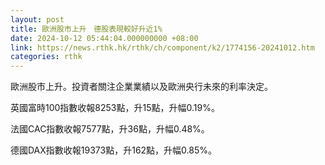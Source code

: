 ```yaml
---
layout: post
title: 歐洲股市上升　德股表現較好升近1%
date: 2024-10-12 05:44:04.000000000 +08:00
link: https://news.rthk.hk/rthk/ch/component/k2/1774156-20241012.htm
categories: rthk
---
```


歐洲股市上升。投資者關注企業業績以及歐洲央行未來的利率決定。

英國富時100指數收報8253點，升15點，升幅0.19%。

法國CAC指數收報7577點，升36點，升幅0.48%。

德國DAX指數收報19373點，升162點，升幅0.85%。
